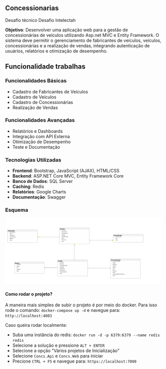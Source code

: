 ## Concessionarias

Desafio técnico Desafio Intelectah

**Objetivo**: Desenvolver uma aplicação web para a gestão de concessionárias de veículos utilizando
Asp.net MVC e Entity Framework. O sistema deve permitir o gerenciamento de fabricantes de veículos,
veículos, concessionárias e a realização de vendas, integrando autenticação de usuários, relatórios e
otimização de desempenho.

## Funcionalidade trabalhas

### Funcionalidades Básicas

* Cadastro de Fabricantes de Veículos
* Cadastro de Veículos
* Cadastro de Concessionárias
* Realização de Vendas

### Funcionalidades Avançadas

* Relatórios e Dashboards
* Integração com API Externa
* Otimização de Desempenho
* Teste e Documentação

### Tecnologias Utilizadas

* **Frontend**: Bootstrap, JavaScript (AJAX), HTML/CSS
* **Backend**: ASP.NET Core MVC, Entity Framework Core
* **Banco de Dados**: SQL Server
* **Caching**: Redis
* **Relatórios**: Google Charts 
* **Documentação**: Swagger

### Esquema

![](Diagrama.png)


#### Como rodar o projeto?

A maneira mais simples de subir o projeto é por meio do docker. Para isso rode o comando: `docker-compose up -d` e navegue para: `http://localhost:4003`

Caso queira rodar localmente:
* Suba uma instância do redis: `docker run -d -p 6379:6379 --name redis redis`
* Selecione a solução e pressione `ALT + ENTER`
* Selecione a opção "Vários projetos de Inicialização"
* Selecione `Concs.Api` e `Concs.Web` para iniciar
* Precione `CTRL + F5` e navegue para: `https://localhost:7090`